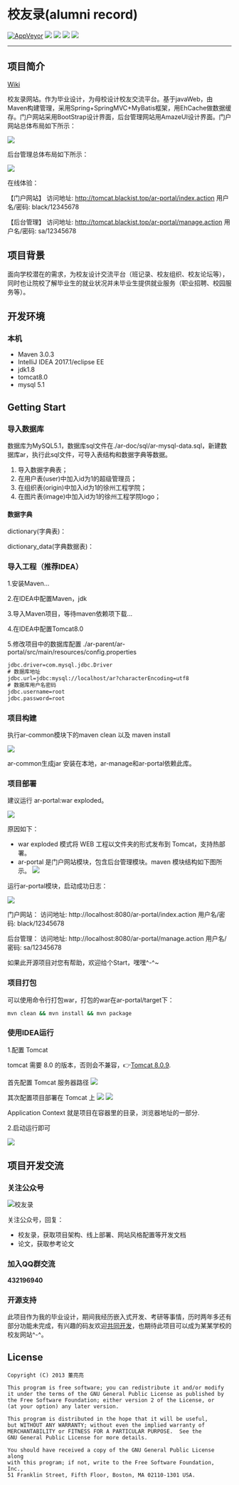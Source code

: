# 校友录(alumni record) 

[![AppVeyor](https://img.shields.io/appveyor/ci/gruntjs/grunt.svg)](https://github.com/blackist/ar)
[![](https://img.shields.io/badge/spring-4.2.0-blue.svg)]()
[![](https://img.shields.io/badge/jdk-1.8-blue.svg)]()
[![](https://img.shields.io/badge/mybatis-3.3.0-blue.svg)]()
[![](https://img.shields.io/badge/mysql-5.1.20-blue.svg)]()

---

## 项目简介

[Wiki](https://github.com/blackist/ar/wiki)

校友录网站。作为毕业设计，为母校设计校友交流平台。基于javaWeb，由Maven构建管理，采用Spring+SpringMVC+MyBatis框架，用EhCache做数据缓存。门户网站采用BootStrap设计界面，后台管理网站用AmazeUI设计界面。门户网站总体布局如下所示：

![](http://pic.blackist.top/javaweb-ar-ar-portal-logo.png)

后台管理总体布局如下所示：

![](http://pic.blackist.top/javaweb-ar-ar-manage-logo.png)


在线体验：

【门户网站】
访问地址: http://tomcat.blackist.top/ar-portal/index.action
用户名/密码: black/12345678

【后台管理】
访问地址: http://tomcat.blackist.top/ar-portal/manage.action
用户名/密码: sa/12345678

## 项目背景

面向学校潜在的需求，为校友设计交流平台（班记录、校友组织、校友论坛等），同时也让院校了解毕业生的就业状况并未毕业生提供就业服务（职业招聘、校园服务等）。

## 开发环境

### 本机

- Maven 3.0.3
- IntelliJ IDEA 2017.1/eclipse EE
- jdk1.8
- tomcat8.0
- mysql 5.1




## Getting Start

### 导入数据库

数据库为MySQL5.1，数据库sql文件在./ar-doc/sql/ar-mysql-data.sql，新建数据库ar，执行此sql文件，可导入表结构和数据字典等数据。

1. 导入数据字典表；
2. 在用户表(user)中加入id为1的超级管理员；
3. 在组织表(origin)中加入id为1的徐州工程学院；
4. 在图片表(image)中加入id为1的徐州工程学院logo；

#### 数据字典

dictionary(字典表)：

dictionary_data(字典数据表)：

### 导入工程（推荐IDEA）

1.安装Maven...

2.在IDEA中配置Maven，jdk

3.导入Maven项目，等待maven依赖项下载...

4.在IDEA中配置Tomcat8.0

5.修改项目中的数据库配置 ./ar-parent/ar-portal/src/main/resources/config.properties


``` xml
jdbc.driver=com.mysql.jdbc.Driver
# 数据库地址
jdbc.url=jdbc:mysql://localhost/ar?characterEncoding=utf8
# 数据库用户名密码
jdbc.username=root
jdbc.password=root

```


### 项目构建

执行ar-common模块下的maven clean 以及 maven install

![](http://pic.blackist.top/javaweb-ar-ar-common-maven-cycle.png)

ar-common生成jar 安装在本地，ar-manage和ar-portal依赖此库。

### 项目部署

建议运行 ar-portal:war exploded。

![](http://pic.blackist.top/202002151534_482.png)

原因如下：

- war exploded 模式将 WEB 工程以文件夹的形式发布到 Tomcat，支持热部署。
- ar-portal 是门户网站模块，包含后台管理模块。maven 模块结构如下图所示。
  ![](http://pic.blackist.top/202002151541_295.png)

运行ar-portal模块，启动成功日志：

![](http://pic.blackist.top/javaweb-ar-ar-portal-startup-success.png)


门户网站：
访问地址: http://localhost:8080/ar-portal/index.action
用户名/密码: black/12345678

后台管理：
访问地址: http://localhost:8080/ar-portal/manage.action
用户名/密码: sa/12345678

如果此开源项目对您有帮助，欢迎给个Start，嘿嘿^-^~

### 项目打包

可以使用命令行打包war，打包的war在ar-portal/target下：
```cmd
mvn clean && mvn install && mvn package

```

### 使用IDEA运行

1.配置 Tomcat

tomcat 需要 8.0 的版本，否则会不兼容，👉[Tomcat 8.0.9](https://download.csdn.net/download/dong161114/20822688).

首先配置 Tomcat 服务器路径
![](http://pic.blackist.top/20210807123253.jpg)

其次配置项目部署在 Tomcat 上
![](http://pic.blackist.top/20210807123512.jpg)
![](http://pic.blackist.top/20210807123601.jpg)

Application Context 就是项目在容器里的目录，浏览器地址的一部分.

2.启动运行即可

![](http://pic.blackist.top/20210807123734.jpg)



## 项目开发交流

### 关注公众号

![校友录](http://pic.blackist.top/blackist-wechat-pub.jpg)

关注公众号，回复：
- 校友录，获取项目架构、线上部署、网站风格配置等开发文档
- 论文，获取参考论文

### 加入QQ群交流

**432196940**

<!-- ![校友录](http://pic.blackist.top/javaweb-ar-TIM%E5%9B%BE%E7%89%8720181130212423.jpg){:width="50px"} -->

### 开源支持

此项目作为我的毕业设计，期间我经历嵌入式开发、考研等事情，历时两年多还有部分功能未完成，有兴趣的码友欢迎[共同开发](https://github.com/blackist/ar/pulls)，也期待此项目可以成为某某学校的校友网站^-^。



## License

    Copyright (C) 2013 董亮亮
    
    This program is free software; you can redistribute it and/or modify
    it under the terms of the GNU General Public License as published by
    the Free Software Foundation; either version 2 of the License, or
    (at your option) any later version.
    
    This program is distributed in the hope that it will be useful,
    but WITHOUT ANY WARRANTY; without even the implied warranty of
    MERCHANTABILITY or FITNESS FOR A PARTICULAR PURPOSE.  See the
    GNU General Public License for more details.
    
    You should have received a copy of the GNU General Public License along
    with this program; if not, write to the Free Software Foundation, Inc.,
    51 Franklin Street, Fifth Floor, Boston, MA 02110-1301 USA.
